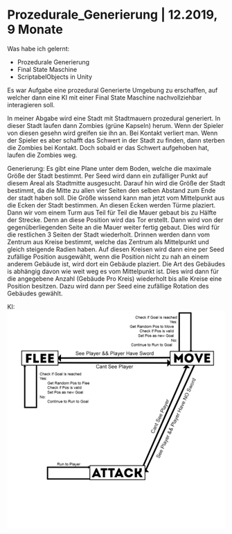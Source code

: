 # Prozedurale_Generierung | 12.2019, 9 Monate

Was habe ich gelernt:
  - Prozedurale Generierung
  - Final State Maschine
  - ScriptabelObjects in Unity

Es war Aufgabe eine prozedural Generierte Umgebung zu erschaffen, auf welcher dann eine KI mit einer Final State Maschine nachvollziehbar interagieren soll.

In meiner Abgabe wird eine Stadt mit Stadtmauern prozedural generiert. In dieser Stadt laufen dann Zombies (grüne Kapseln) herum. Wenn der Spieler von diesen gesehn wird greifen sie ihn an. Bei Kontakt verliert man.
Wenn der Spieler es aber schafft das Schwert in der Stadt zu finden, dann sterben die Zombies bei Kontakt. Doch sobald er das Schwert aufgehoben hat, laufen die Zombies weg.

Generierung:
Es gibt eine Plane unter dem Boden, welche die maximale Größe der Stadt bestimmt. Per Seed wird dann ein zufälliger Punkt auf diesem Areal als Stadtmitte ausgesucht. Darauf hin wird die Größe der Stadt bestimmt, da die Mitte zu allen vier Seiten den selben Abstand zum Ende der stadt haben soll. Die Größe wissend kann man jetzt vom Mittelpunkt aus die Ecken der Stadt bestimmen. An diesen Ecken werden Türme plaziert. Dann wir vom einem Turm aus Teil für Teil die Mauer gebaut bis zu Hälfte der Strecke. Denn an diese Position wird das Tor erstellt. Dann wird von der gegenüberliegenden Seite an die Mauer weiter fertig gebaut. Dies wird für die restlichen 3 Seiten der Stadt wiederholt.
Drinnen werden dann vom Zentrum aus Kreise bestimmt, welche das Zentrum als Mittelpunkt und gleich steigende Radien haben. Auf diesen Kreisen wird dann eine per Seed zufällige Position ausgewählt, wenn die Position nicht zu nah an einem anderem Gebäude ist, wird dort ein Gebäude plaziert. Die Art des Gebäudes is abhängig davon wie weit weg es vom Mittelpunkt ist. Dies wird dann für die angegebene Anzahl (Gebäude Pro Kreis) wiederholt bis alle Kreise eine Position besitzen. Dazu wird dann per Seed eine zufällige Rotation des Gebäudes gewählt.

KI:
![alt text](https://github.com/Vladyslav25/Prozedurale_Generierung/blob/master/FSM_Prozeduarale%20Generierung.jpg)
